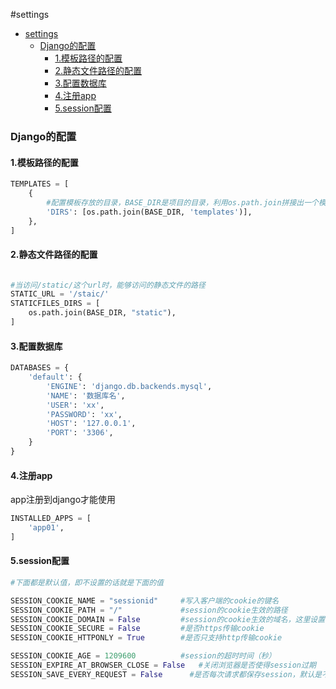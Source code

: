 #settings

<!-- @import "[TOC]" {cmd="toc" depthFrom=1 depthTo=6 orderedList=false} -->
<!-- code_chunk_output -->

- [settings](#settings)
    - [Django的配置](#django的配置)
      - [1.模板路径的配置](#1模板路径的配置)
      - [2.静态文件路径的配置](#2静态文件路径的配置)
      - [3.配置数据库](#3配置数据库)
      - [4.注册app](#4注册app)
      - [5.session配置](#5session配置)

<!-- /code_chunk_output -->

### Django的配置
#### 1.模板路径的配置
```python
TEMPLATES = [
    {
        #配置模板存放的目录，BASE_DIR是项目的目录，利用os.path.join拼接出一个模板的路径
        'DIRS': [os.path.join(BASE_DIR, 'templates')],
    },
]
```

#### 2.静态文件路径的配置
```python

#当访问/static/这个url时，能够访问的静态文件的路径
STATIC_URL = '/staic/'
STATICFILES_DIRS = [
    os.path.join(BASE_DIR, "static"),
]
```

#### 3.配置数据库
```python
DATABASES = {
    'default': {
        'ENGINE': 'django.db.backends.mysql',
        'NAME': '数据库名',
        'USER': 'xx',
        'PASSWORD': 'xx',
        'HOST': '127.0.0.1',
        'PORT': '3306',
    }
}
```

#### 4.注册app
app注册到django才能使用
```python
INSTALLED_APPS = [
    'app01',
]
```

#### 5.session配置
```python
#下面都是默认值，即不设置的话就是下面的值

SESSION_COOKIE_NAME = "sessionid"     #写入客户端的cookie的键名
SESSION_COOKIE_PATH = "/"             #session的cookie生效的路径
SESSION_COOKIE_DOMAIN = False         #session的cookie生效的域名，这里设置使用当前域名
SESSION_COOKIE_SECURE = False         #是否https传输cookie
SESSION_COOKIE_HTTPONLY = True        #是否只支持http传输cookie

SESSION_COOKIE_AGE = 1209600          #session的超时时间（秒）
SESSION_EXPIRE_AT_BROWSER_CLOSE = False   #关闭浏览器是否使得session过期
SESSION_SAVE_EVERY_REQUEST = False      #是否每次请求都保存session，默认是不保存，即如果设置了30分钟超时，如果你在10分钟的时候刷新了页面，过20分钟session还是会超时
```
